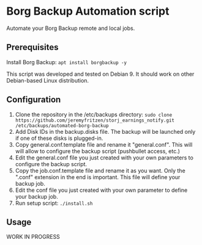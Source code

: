# Borg Backup Automation script
Automate your Borg Backup remote and local jobs.

## Prerequisites
Install Borg Backup: ```apt install borgbackup -y```

This script was developed and tested on Debian 9.
It should work on other Debian-based Linux distribution.

## Configuration
1. Clone the repository in the /etc/backups directory: ```sudo clone https://github.com/jeremyfritzen/storj_earnings_notify.git /etc/backups/automated-borg-backup```
2. Add Disk IDs in the backup.disks file. The backup will be launched only if one of these disks is plugged-in.
3. Copy general.conf.template file and rename it "general.conf". This will will allow to configure the backup script (pushbullet access, etc.)
4. Edit the general.conf file you just created with your own parameters to configure the backup script.
5. Copy the job.conf.template file and rename it as you want. Only the ".conf" extension in the end is important. This file will define your backup job.
6. Edit the conf file you just created with your own parameter to define your backup job.
7. Run setup script: ```./install.sh```


## Usage
WORK IN PROGRESS
